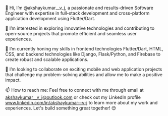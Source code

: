 👋 Hi, I’m @akshaykumar__v_j, a passionate and results-driven Software Engineer with expertise in full-stack development and cross-platform application development using Flutter/Dart.

👀 I’m interested in exploring innovative technologies and contributing to open-source projects that promote efficient and seamless user experiences.

🌱 I’m currently honing my skills in frontend technologies Flutter/Dart, HTML, CSS, and backend technologies like Django, Flask/Python, and Firebase to create robust and scalable applications.

💞️ I’m looking to collaborate on exciting mobile and web application projects that challenge my problem-solving abilities and allow me to make a positive impact.

📫 How to reach me: Feel free to connect with me through email at akshaykumar__v_j@outlook.com or check out my LinkedIn profile www.linkedin.com/in/akshaykumar--v-j to learn more about my work and experiences. Let's build something great together! 😊

<!---
akshaykumar-binSeq/akshaykumar-binSeq is a ✨ special ✨ repository because its `README.md` (this file) appears on your GitHub profile.
You can click the Preview link to take a look at your changes.
--->
